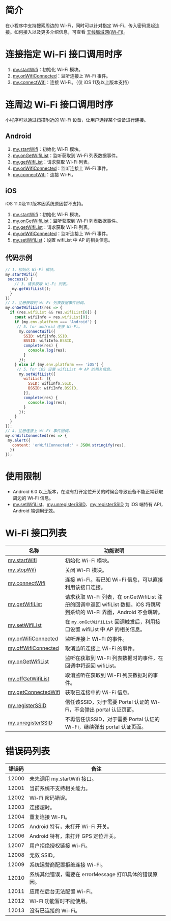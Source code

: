 # 简介
在小程序中支持搜索周边的 Wi-Fi，同时可以针对指定 Wi-Fi，传入密码发起连接。如何接入以及更多介绍信息，可查看 [无线局域网(Wi-Fi)](https://opendocs.alipay.com/mini/introduce/wifi)。

# 连接指定 Wi-Fi 接口调用时序

1. [my.startWifi](https://opendocs.alipay.com/mini/api/startwifi)：初始化 Wi-Fi 模块。
1. [my.onWifiConnected](https://opendocs.alipay.com/mini/api/onwificonnected)：监听连接上 Wi-Fi 事件。
1. [my.connectWifi](https://opendocs.alipay.com/mini/api/connectwifi)：连接 Wi-Fi。（仅 iOS 11及以上版本支持）

# 连周边 Wi-Fi 接口调用时序
小程序可以通过扫描附近的 Wi-Fi 设备，让用户选择某个设备进行连接。

## Android

1. [my.startWifi](https://opendocs.alipay.com/mini/api/startwifi)：初始化 Wi-Fi 模块。
1. [my.onGetWifiList](https://opendocs.alipay.com/mini/api/ongetwifilist)：监听获取到 Wi-Fi 列表数据事件。
1. [my.getWifiList](https://opendocs.alipay.com/mini/api/getwifilist)：请求获取 Wi-Fi 列表。
1. [my.onWifiConnected](https://opendocs.alipay.com/mini/api/onwificonnected)：监听连接上 Wi-Fi 事件。
1. [my.connectWifi](/mini/api/connectwifi)：连接 Wi-Fi。

## iOS
iOS 11.0及11.1版本因系统原因暂不支持。

1. [my.startWifi](https://opendocs.alipay.com/mini/api/startwifi)：初始化 Wi-Fi 模块。
1. [my.onGetWifiList](https://opendocs.alipay.com/mini/api/ongetwifilist)：监听获取到 Wi-Fi 列表数据事件。
1. [my.getWifiList](https://opendocs.alipay.com/mini/api/getwifilist)：请求获取 Wi-Fi 列表。
1. [my.onWifiConnected](https://opendocs.alipay.com/mini/api/onwificonnected)：监听连接上 Wi-Fi 事件。
1. [my.setWifiList](https://opendocs.alipay.com/mini/api/setwifilist)：设置 wifiList 中 AP 的相关信息。

## 代码示例
```javascript
// 1、初始化 Wi-Fi 模块。
my.startWifi({
 success() {
    // 3、请求获取 Wi-Fi 列表。
   my.getWifiList();
  }
})
// 2、注册获取到 Wi-Fi 列表数据事件回调。
my.onGetWifiList(res => {
  if (res.wifiList && res.wifiList[0]) {
    const wifiInfo = res.wifiList[0];
 	if (my.env.platform === 'Android') {
     // 5、for android 连接 Wi-Fi。
      my.connectWifi({
        SSID: wifiInfo.SSID,
        BSSID: wifiInfo.BSSID,
        complete(res) {
          console.log(res);
        }
      });
    } else if (my.env.platform === 'iOS') {
     // 5、for iOS 设置 wifiList 中 AP 的相关信息。
      my.setWifiList({
        wifiList: [{
          SSID: wifiInfo.SSID,
          BSSID: wifiInfo.BSSID,
        }],
        complete(res) {
          console.log(res);
        }
      });
    }
  }
});
// 4、注册连接上 Wi-Fi 事件回调。
my.onWifiConnected(res => {
 my.alert({
   content: 'onWifiConnected:' + JSON.stringify(res),
  })
});
```

# 使用限制

- Android 6.0 以上版本，在没有打开定位开关的时候会导致设备不能正常获取周边的 Wi-Fi 信息。
- [my.setWifiList](https://opendocs.alipay.com/mini/api/setwifilist)、[my.unregisterSSID](https://opendocs.alipay.com/mini/api/unregister)、[my.registerSSID](https://opendocs.alipay.com/mini/api/register) 为 iOS 端特有 API，Android 端调用无效。

# Wi-Fi 接口列表
| **名称** | **功能说明** |
| --- | --- |
| [my.startWifi](https://opendocs.alipay.com/mini/api/startwifi) | 初始化 Wi-Fi 模块。 |
| [my.stopWifi](https://opendocs.alipay.com/mini/api/stopwifi) | 关闭 Wi-Fi 模块。 |
| [my.connectWifi](https://opendocs.alipay.com/mini/api/connectwifi) | 连接 Wi-Fi。若已知 Wi-Fi 信息，可以直接利用该接口连接。 |
| [my.getWifiList](https://opendocs.alipay.com/mini/api/getwifilist) | 请求获取 Wi-Fi 列表，在 onGetWifiList 注册的回调中返回 wifiList 数据。iOS 将跳转到系统的 Wi-Fi 界面，Android 不会跳转。 |
| [my.setWifiList](https://opendocs.alipay.com/mini/api/setwifilist) | 在 `my.onGetWifiList` 回调触发后，利用接口设置 wifiList 中 AP 的相关信息。 |
| [my.onWifiConnected](https://opendocs.alipay.com/mini/api/onwificonnected) | 监听连接上 Wi-Fi 的事件。 |
| [my.offWifiConnected](https://opendocs.alipay.com/mini/api/offwificonnected) | 取消监听连接上 Wi-Fi 的事件。 |
| [my.onGetWifiList](https://opendocs.alipay.com/mini/api/ongetwifilist) | 监听在获取到 Wi-Fi 列表数据时的事件，在回调中将返回 wifiList。 |
| [my.offGetWifiList](https://opendocs.alipay.com/mini/api/offgetwifilist) | 取消监听在获取到 Wi-Fi 列表数据时的事件。 |
| [my.getConnectedWifi](https://opendocs.alipay.com/mini/api/getconnectedwifi) | 获取已连接中的 Wi-Fi 信息。 |
| [my.registerSSID](https://opendocs.alipay.com/mini/api/register) | 信任该SSID，对于需要 Portal 认证的 Wi-Fi，不会弹出 portal 认证页面。 |
| [my.unregisterSSID](https://opendocs.alipay.com/mini/api/unregister) | 不再信任该SSID，对于需要 Portal 认证的 Wi-Fi，继续弹出 portal 认证页面。 |


# 错误码列表
| **错误码** | **备注** |
| --- | --- |
| 12000 | 未先调用 my.startWifi 接口。 |
| 12001 | 当前系统不支持相关能力。 |
| 12002 | Wi-Fi 密码错误。 |
| 12003 | 连接超时。 |
| 12004 | 重复连接 Wi-Fi。 |
| 12005 | Android 特有，未打开 Wi-Fi 开关。 |
| 12006 | Android 特有，未打开 GPS 定位开关。 |
| 12007 | 用户拒绝授权链接 Wi-Fi。 |
| 12008 | 无效 SSID。 |
| 12009 | 系统运营商配置拒绝连接 Wi-Fi。 |
| 12010 | 系统其他错误，需要在 errorMessage 打印具体的错误原因。 |
| 12011 | 应用在后台无法配置 Wi-Fi。 |
| 12012 | Wi-Fi 功能暂时不能使用。 |
| 12013 | 没有已连接的 Wi-Fi。 |
